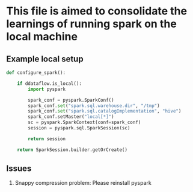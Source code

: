 # This file is aimed to consolidate the learnings of running spark on the local machine


## Example local setup

```py
def configure_spark():

    if ddataflow.is_local():
        import pyspark

        spark_conf = pyspark.SparkConf()
        spark_conf.set("spark.sql.warehouse.dir", "/tmp")
        spark_conf.set("spark.sql.catalogImplementation", "hive")
        spark_conf.setMaster("local[*]")
        sc = pyspark.SparkContext(conf=spark_conf)
        session = pyspark.sql.SparkSession(sc)

        return session

    return SparkSession.builder.getOrCreate()
```

## Issues

1. Snappy compression problem: Please reinstall pyspark
    
    
    
